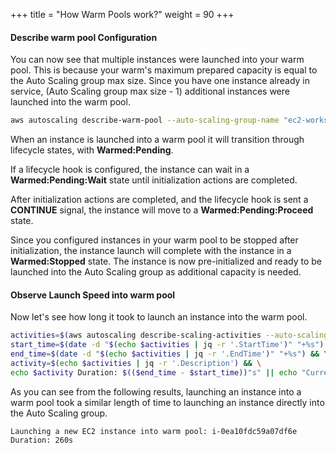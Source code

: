 +++
title = "How Warm Pools work?"
weight = 90
+++

#### Describe warm pool Configuration
You can now see that multiple instances were launched into your warm pool. This is because your warm's maximum prepared capacity is equal to the Auto Scaling group max size. Since you have one instance already in service, (Auto Scaling group max size - 1) additional instances were launched into the warm pool.

```bash
aws autoscaling describe-warm-pool --auto-scaling-group-name "ec2-workshop-asg"
```

When an instance is launched into a warm pool it will transition through lifecycle states, with **Warmed:Pending**.

If a lifecycle hook is configured, the instance can wait in a **Warmed:Pending:Wait** state until initialization actions are completed.

After initialization actions are completed, and the lifecycle hook is sent a **CONTINUE** signal, the instance will move to a **Warmed:Pending:Proceed** state.

Since you configured instances in your warm pool to be stopped after initialization, the instance launch will complete with the instance in a **Warmed:Stopped** state. The instance is now pre-initialized and ready to be launched into the Auto Scaling group as additional capacity is needed.


#### Observe Launch Speed into warm pool

Now let's see how long it took to launch an instance into the warm pool.

```bash
activities=$(aws autoscaling describe-scaling-activities --auto-scaling-group-name "ec2-workshop-asg" | jq -r '.Activities[0]') && \
start_time=$(date -d "$(echo $activities | jq -r '.StartTime')" "+%s") && \
end_time=$(date -d "$(echo $activities | jq -r '.EndTime')" "+%s") && \
activity=$(echo $activities | jq -r '.Description') && \
echo $activity Duration: $(($end_time - $start_time))"s" || echo "Current activity is still in progress.."
```

As you can see from the following results, launching an instance into a warm pool took a similar length of time to launching an instance directly into the Auto Scaling group.

```
Launching a new EC2 instance into warm pool: i-0ea10fdc59a07df6e Duration: 260s
```
